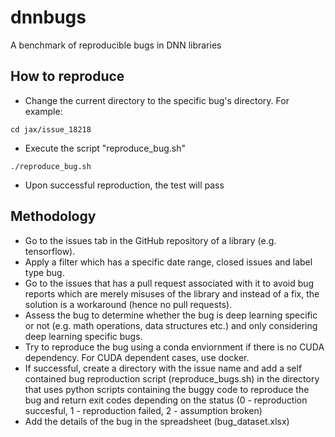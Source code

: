 # dnnbugs
A benchmark of reproducible bugs in DNN libraries

## How to reproduce

- Change the current directory to the specific bug's directory. For example:

```Shell
cd jax/issue_18218
```

- Execute the script "reproduce_bug.sh"

```Shell
./reproduce_bug.sh
```

- Upon successful reproduction, the test will pass

## Methodology

- Go to the issues tab in the GitHub repository of a library (e.g. tensorflow).
- Apply a filter which has a specific date range, closed issues and label type bug.
- Go to the issues that has a pull request associated with it to avoid bug reports which are merely misuses of the library and instead of a fix, the solution is a workaround (hence no pull requests).
- Assess the bug to determine whether the bug is deep learning specific or not (e.g. math operations, data structures etc.) and only considering deep learning specific bugs.
- Try to reproduce the bug using a conda enviornment if there is no CUDA dependency. For CUDA dependent cases, use docker.
- If successful, create a directory with the issue name and add a self contained bug reproduction script (reproduce_bugs.sh) in the directory that uses python scripts containing the buggy code to reproduce the bug and return exit codes depending on the status (0 - reproduction succesful, 1 - reproduction failed, 2 - assumption broken)
- Add the details of the bug in the spreadsheet (bug_dataset.xlsx)
